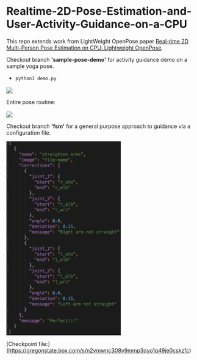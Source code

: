 # Realtime-2D-Pose-Estimation-and-User-Activity-Guidance-on-a-CPU

This repo extends work from LightWeight OpenPose paper [Real-time 2D Multi-Person Pose Estimation on CPU: Lightweight OpenPose](https://arxiv.org/pdf/1811.12004.pdf). 


Checkout branch <b>'sample-pose-demo'</b> for activity guidance demo on a sample yoga pose.
* `python3 demo.py`

<img src="https://raw.githubusercontent.com/DhruvJawalkar/Realtime-2D-Pose-Estimation-and-User-Activity-Guidance-on-a-CPU/master/demo.png" align="center" width="600"/>

Entire pose routine:

<img src="https://dopelemon.me/images/realtime-guidance/collage-resized.png" align="center" width="600"/>

Checkout branch <b>'fsm'</b> for a general purpose approach to guidance via a configuration file.

<img src="https://raw.githubusercontent.com/DhruvJawalkar/Realtime-2D-Pose-Estimation-and-User-Activity-Guidance-on-a-CPU/master/config_file.png" align="center" width="300"/>


[Checkpoint file:] (https://oregonstate.box.com/s/n2vmwnc308v9mmp3qyo1q49je0cskzfc)


